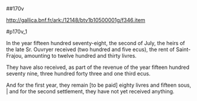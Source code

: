 ##170v 

http://gallica.bnf.fr/ark:/12148/btv1b10500001g/f346.item

#p170v_1

In the year fifteen hundred seventy-eight, the second of July, the heirs of the late Sr. Ouvryer received (two hundred and five ecus), the rent of Saint-Frajou, amounting to twelve hundred and thirty livres.

They have also received, as part of the revenue of the year fifteen hundred seventy nine, three hundred forty three and one third ecus.

And for the first year, they remain [to be paid] eighty livres and fifteen sous, | and for the second settlement, they have not yet received anything.

